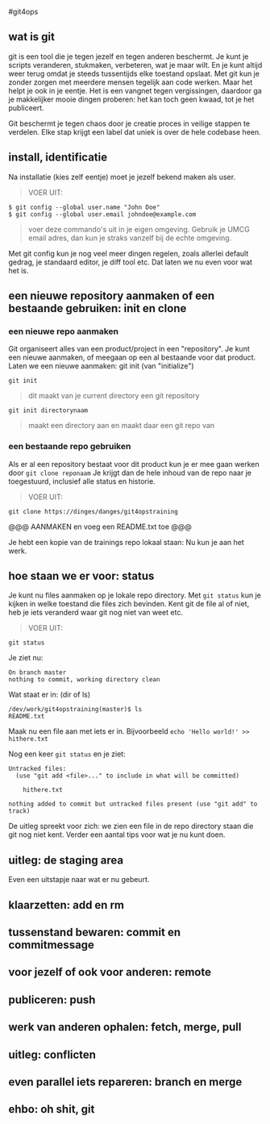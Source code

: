 #git4ops
## wat is git
git is een tool die je tegen jezelf en tegen anderen beschermt. Je kunt je scripts veranderen, stukmaken, verbeteren, wat je maar wilt. En je kunt altijd weer terug omdat je steeds tussentijds elke toestand opslaat. Met git kun je zonder zorgen met meerdere mensen tegelijk aan code werken. Maar het helpt je ook in je eentje. Het is een vangnet tegen vergissingen, daardoor ga je makkelijker mooie dingen proberen: het kan toch geen kwaad, tot je het publiceert.

Git beschermt je tegen chaos door je creatie proces in veilige stappen te verdelen. Elke stap krijgt een label dat uniek is over de hele codebase heen.

## install, identificatie
Na installatie (kies zelf eentje) moet je jezelf bekend maken als user.

>VOER UIT:

```
$ git config --global user.name "John Doe"
$ git config --global user.email johndoe@example.com
```
> voer deze commando's uit in je eigen omgeving. Gebruik je UMCG email adres, dan kun je straks vanzelf bij de echte omgeving.

Met git config kun je nog veel meer dingen regelen, zoals allerlei default gedrag, je standaard editor, je diff tool etc. Dat laten we nu even voor wat het is.
   
## een nieuwe repository aanmaken of een bestaande gebruiken: init en clone
### een nieuwe repo aanmaken
Git organiseert alles van een product/project in een "repository". Je kunt een nieuwe aanmaken, of meegaan op een al bestaande voor dat product.
Laten we een nieuwe aanmaken: git init (van "initialize")

``` 
git init 
```
> dit maakt van je current directory een git repository

```
git init directorynaam
```
> maakt een directory aan en maakt daar een git repo van 

### een bestaande repo gebruiken
Als er al een repository bestaat voor dit product kun je er mee gaan werken door ``` git clone reponaam ```
Je krijgt dan de hele inhoud van de repo naar je toegestuurd, inclusief alle status en historie. 

>VOER UIT:

``` git clone https://dinges/danges/git4opstraining ```

@@@ AANMAKEN en voeg een README.txt toe @@@

Je hebt een kopie van de trainings repo lokaal staan: Nu kun je aan het werk.


## hoe staan we er voor: status
Je kunt nu files aanmaken op je lokale repo directory. Met ``` git status ``` kun je kijken in welke toestand die files zich bevinden. Kent git de file al of niet, heb je iets veranderd waar git nog niet van weet etc. 
> VOER UIT:

``` git status ```

Je ziet nu:

``` 
On branch master
nothing to commit, working directory clean
```
Wat staat er in:  (dir of ls)

```
/dev/work/git4opstraining(master)$ ls
README.txt
```

Maak nu een file aan met iets er in. Bijvoorbeeld ``` echo 'Hello world!' >> hithere.txt ``` 

Nog een keer ``` git status ```   en je ziet:

``` On branch master
Untracked files:
  (use "git add <file>..." to include in what will be committed)

	hithere.txt

nothing added to commit but untracked files present (use "git add" to track)

```
De uitleg spreekt voor zich: we zien een file in de repo directory staan die git nog niet kent. Verder een aantal tips voor wat je nu kunt doen. 

## uitleg: de staging area
Even een uitstapje naar wat er nu gebeurt. 
## klaarzetten: add en rm
## tussenstand bewaren: commit en commitmessage
## voor jezelf of ook voor anderen: remote
## publiceren: push
## werk van anderen ophalen: fetch, merge, pull
## uitleg: conflicten
## even parallel iets repareren: branch en merge
## ehbo: oh shit, git

